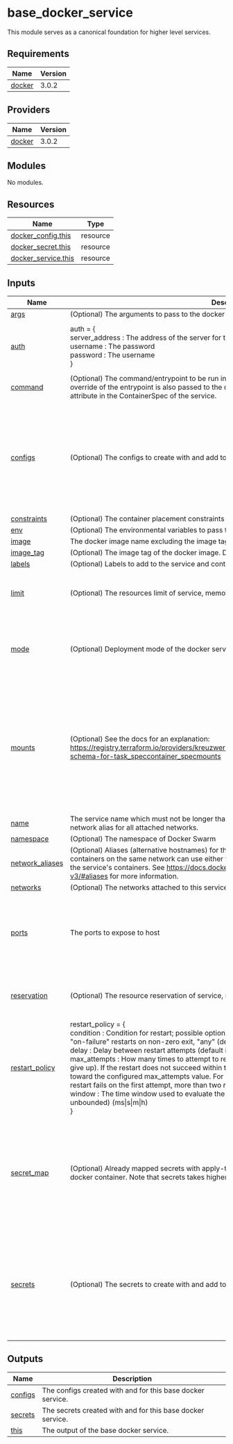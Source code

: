 # base_docker_service

This module serves as a canonical foundation for higher level services.

<!-- BEGIN_TF_DOCS -->

## Requirements

| Name                                                            | Version |
| --------------------------------------------------------------- | ------- |
| <a name="requirement_docker"></a> [docker](#requirement_docker) | 3.0.2   |

## Providers

| Name                                                      | Version |
| --------------------------------------------------------- | ------- |
| <a name="provider_docker"></a> [docker](#provider_docker) | 3.0.2   |

## Modules

No modules.

## Resources

| Name                                                                                                           | Type     |
| -------------------------------------------------------------------------------------------------------------- | -------- |
| [docker_config.this](https://registry.terraform.io/providers/kreuzwerker/docker/3.0.2/docs/resources/config)   | resource |
| [docker_secret.this](https://registry.terraform.io/providers/kreuzwerker/docker/3.0.2/docs/resources/secret)   | resource |
| [docker_service.this](https://registry.terraform.io/providers/kreuzwerker/docker/3.0.2/docs/resources/service) | resource |

## Inputs

| Name                                                                           | Description                                                                                                                                                                                                                                                                                                                                                                                                                                                                                                                                                                                                                                                                                                                                                                                                        | Type                                                                                                                                                                                                                                                                                                                                                                                                                                                                                                                                                                | Default                                                                                                | Required |
| ------------------------------------------------------------------------------ | ------------------------------------------------------------------------------------------------------------------------------------------------------------------------------------------------------------------------------------------------------------------------------------------------------------------------------------------------------------------------------------------------------------------------------------------------------------------------------------------------------------------------------------------------------------------------------------------------------------------------------------------------------------------------------------------------------------------------------------------------------------------------------------------------------------------ | ------------------------------------------------------------------------------------------------------------------------------------------------------------------------------------------------------------------------------------------------------------------------------------------------------------------------------------------------------------------------------------------------------------------------------------------------------------------------------------------------------------------------------------------------------------------- | ------------------------------------------------------------------------------------------------------ | :------: |
| <a name="input_args"></a> [args](#input_args)                                  | (Optional) The arguments to pass to the docker image                                                                                                                                                                                                                                                                                                                                                                                                                                                                                                                                                                                                                                                                                                                                                               | `list(string)`                                                                                                                                                                                                                                                                                                                                                                                                                                                                                                                                                      | `null`                                                                                                 |    no    |
| <a name="input_auth"></a> [auth](#input_auth)                                  | auth = {<br> server_address : The address of the server for the authentication<br> username : The password<br> password : The username<br> }                                                                                                                                                                                                                                                                                                                                                                                                                                                                                                                                                                                                                                                                       | <pre>object({<br> server_address = optional(string)<br> username = string<br> password = string<br> })</pre>                                                                                                                                                                                                                                                                                                                                                                                                                                                        | `null`                                                                                                 |    no    |
| <a name="input_command"></a> [command](#input_command)                         | (Optional) The command/entrypoint to be run in the image. According to the docker cli the override of the entrypoint is also passed to the command property and there is no entrypoint attribute in the ContainerSpec of the service.                                                                                                                                                                                                                                                                                                                                                                                                                                                                                                                                                                              | `list(string)`                                                                                                                                                                                                                                                                                                                                                                                                                                                                                                                                                      | `null`                                                                                                 |    no    |
| <a name="input_configs"></a> [configs](#input_configs)                         | (Optional) The configs to create with and add to the docker container                                                                                                                                                                                                                                                                                                                                                                                                                                                                                                                                                                                                                                                                                                                                              | <pre>set(object({<br> file_name = string<br> # config_id = string # config will be created and we take that resource id<br> file_gid = optional(string)<br> file_mode = optional(number, 0444)<br> file_uid = optional(string)<br> config_name = optional(string, null)<br> # this is used to create the secret resource:<br> config_data = string<br> }))</pre>                                                                                                                                                                                                    | `[]`                                                                                                   |    no    |
| <a name="input_constraints"></a> [constraints](#input_constraints)             | (Optional) The container placement constraints                                                                                                                                                                                                                                                                                                                                                                                                                                                                                                                                                                                                                                                                                                                                                                     | `set(string)`                                                                                                                                                                                                                                                                                                                                                                                                                                                                                                                                                       | `[]`                                                                                                   |    no    |
| <a name="input_env"></a> [env](#input_env)                                     | (Optional) The environmental variables to pass to the docker image                                                                                                                                                                                                                                                                                                                                                                                                                                                                                                                                                                                                                                                                                                                                                 | `map(string)`                                                                                                                                                                                                                                                                                                                                                                                                                                                                                                                                                       | `null`                                                                                                 |    no    |
| <a name="input_image"></a> [image](#input_image)                               | The docker image name excluding the image tag                                                                                                                                                                                                                                                                                                                                                                                                                                                                                                                                                                                                                                                                                                                                                                      | `string`                                                                                                                                                                                                                                                                                                                                                                                                                                                                                                                                                            | n/a                                                                                                    |   yes    |
| <a name="input_image_tag"></a> [image_tag](#input_image_tag)                   | (Optional) The image tag of the docker image. Defaults to: latest                                                                                                                                                                                                                                                                                                                                                                                                                                                                                                                                                                                                                                                                                                                                                  | `string`                                                                                                                                                                                                                                                                                                                                                                                                                                                                                                                                                            | `"latest"`                                                                                             |    no    |
| <a name="input_labels"></a> [labels](#input_labels)                            | (Optional) Labels to add to the service and container                                                                                                                                                                                                                                                                                                                                                                                                                                                                                                                                                                                                                                                                                                                                                              | `map(string)`                                                                                                                                                                                                                                                                                                                                                                                                                                                                                                                                                       | `{}`                                                                                                   |    no    |
| <a name="input_limit"></a> [limit](#input_limit)                               | (Optional) The resources limit of service, memory unit is MB                                                                                                                                                                                                                                                                                                                                                                                                                                                                                                                                                                                                                                                                                                                                                       | <pre>object({<br> cores = optional(number)<br> memory = optional(number)<br> })</pre>                                                                                                                                                                                                                                                                                                                                                                                                                                                                               | `null`                                                                                                 |    no    |
| <a name="input_mode"></a> [mode](#input_mode)                                  | (Optional) Deployment mode of the docker service                                                                                                                                                                                                                                                                                                                                                                                                                                                                                                                                                                                                                                                                                                                                                                   | <pre>object({<br> global = optional(bool, false)<br> replicated = optional(object({<br> replicas = number<br> }), { replicas = 1 })<br> })</pre>                                                                                                                                                                                                                                                                                                                                                                                                                    | <pre>{<br> "global": false,<br> "replicated": {<br> "replicas": 1<br> }<br>}</pre>                     |    no    |
| <a name="input_mounts"></a> [mounts](#input_mounts)                            | (Optional) See the docs for an explanation: https://registry.terraform.io/providers/kreuzwerker/docker/latest/docs/resources/service#nested-schema-for-task_speccontainer_specmounts                                                                                                                                                                                                                                                                                                                                                                                                                                                                                                                                                                                                                               | <pre>set(object({<br> target = string<br> type = string<br> # FIXME bind_options conflict with volume (!)<br> # bind_options = optional(object({ propagation = optional(string) }), null),<br> read_only = optional(bool, false)<br> source = optional(string)<br> tmpfs_options = optional(object({ mode = optional(number), size_bytes = optional(number) }), null)<br> volume_options = optional(object({ driver_name = optional(string), driver_options = optional(map(string)), labels = optional(map(string)), no_copy = optional(bool) }), {})<br> }))</pre> | `[]`                                                                                                   |    no    |
| <a name="input_name"></a> [name](#input_name)                                  | The service name which must not be longer than 63 characters. This name will also be used as a network alias for all attached networks.                                                                                                                                                                                                                                                                                                                                                                                                                                                                                                                                                                                                                                                                            | `string`                                                                                                                                                                                                                                                                                                                                                                                                                                                                                                                                                            | n/a                                                                                                    |   yes    |
| <a name="input_namespace"></a> [namespace](#input_namespace)                   | (Optional) The namespace of Docker Swarm                                                                                                                                                                                                                                                                                                                                                                                                                                                                                                                                                                                                                                                                                                                                                                           | `string`                                                                                                                                                                                                                                                                                                                                                                                                                                                                                                                                                            | `null`                                                                                                 |    no    |
| <a name="input_network_aliases"></a> [network_aliases](#input_network_aliases) | (Optional) Aliases (alternative hostnames) for this service on all specified networks. Other containers on the same network can use either the service name or this alias to connect to one of the service's containers. See https://docs.docker.com/compose/compose-file/compose-file-v3/#aliases for more information.                                                                                                                                                                                                                                                                                                                                                                                                                                                                                           | `list(string)`                                                                                                                                                                                                                                                                                                                                                                                                                                                                                                                                                      | `[]`                                                                                                   |    no    |
| <a name="input_networks"></a> [networks](#input_networks)                      | (Optional) The networks attached to this service                                                                                                                                                                                                                                                                                                                                                                                                                                                                                                                                                                                                                                                                                                                                                                   | `set(string)`                                                                                                                                                                                                                                                                                                                                                                                                                                                                                                                                                       | `[]`                                                                                                   |    no    |
| <a name="input_ports"></a> [ports](#input_ports)                               | The ports to expose to host                                                                                                                                                                                                                                                                                                                                                                                                                                                                                                                                                                                                                                                                                                                                                                                        | <pre>list(object({<br> target_port = number,<br> name = optional(string),<br> protocol = optional(string, "tcp"),<br> publish_mode = optional(string, "ingress")<br> published_port = optional(number),<br> }))</pre>                                                                                                                                                                                                                                                                                                                                               | `[]`                                                                                                   |    no    |
| <a name="input_reservation"></a> [reservation](#input_reservation)             | (Optional) The resource reservation of service, memory unit is MB                                                                                                                                                                                                                                                                                                                                                                                                                                                                                                                                                                                                                                                                                                                                                  | <pre>object({<br> cores = optional(number)<br> memory = optional(number)<br> })</pre>                                                                                                                                                                                                                                                                                                                                                                                                                                                                               | `null`                                                                                                 |    no    |
| <a name="input_restart_policy"></a> [restart_policy](#input_restart_policy)    | restart_policy = {<br> condition : Condition for restart; possible options are "none" which does not automatically restart, "on-failure" restarts on non-zero exit, "any" (default) restarts regardless of exit status.<br> delay : Delay between restart attempts (default is 5s) (ms\|s\|m\|h)<br> max_attempts : How many times to attempt to restart a container before giving up (default: never give up). If the restart does not succeed within the configured window, this attempt doesn't count toward the configured max_attempts value. For example, if max_attempts is set to '2', and the restart fails on the first attempt, more than two restarts must be attempted.<br> window : The time window used to evaluate the restart policy (default value is 5s, 0 means unbounded) (ms\|s\|m\|h)<br> } | <pre>object({<br> condition = optional(string)<br> delay = optional(string)<br> max_attempts = optional(number)<br> window = optional(string)<br> })</pre>                                                                                                                                                                                                                                                                                                                                                                                                          | <pre>{<br> "condition": "any",<br> "delay": "5s",<br> "max_attempts": 0,<br> "window": "5s"<br>}</pre> |    no    |
| <a name="input_secret_map"></a> [secret_map](#input_secret_map)                | (Optional) Already mapped secrets with apply-time known payload to create with and add to the docker container. Note that secrets takes higher precedence in the case of a key conflict!                                                                                                                                                                                                                                                                                                                                                                                                                                                                                                                                                                                                                           | <pre>map(object({<br> file_name = string<br> # secret_id = string # secret will be created and we take that resource id<br> file_gid = optional(string, "0")<br> file_mode = optional(number, 0444)<br> file_uid = optional(string, "0")<br> secret_name = optional(string, null)<br> # this is used to create the secret resource:<br> secret_data = string<br> }))</pre>                                                                                                                                                                                          | `{}`                                                                                                   |    no    |
| <a name="input_secrets"></a> [secrets](#input_secrets)                         | (Optional) The secrets to create with and add to the docker container                                                                                                                                                                                                                                                                                                                                                                                                                                                                                                                                                                                                                                                                                                                                              | <pre>set(object({<br> file_name = string<br> # secret_id = string # secret will be created and we take that resource id<br> file_gid = optional(string, "0")<br> file_mode = optional(number, 0444)<br> file_uid = optional(string, "0")<br> secret_name = optional(string, null)<br> # this is used to create the secret resource:<br> secret_data = string<br> }))</pre>                                                                                                                                                                                          | `[]`                                                                                                   |    no    |

## Outputs

| Name                                                     | Description                                                |
| -------------------------------------------------------- | ---------------------------------------------------------- |
| <a name="output_configs"></a> [configs](#output_configs) | The configs created with and for this base docker service. |
| <a name="output_secrets"></a> [secrets](#output_secrets) | The secrets created with and for this base docker service. |
| <a name="output_this"></a> [this](#output_this)          | The output of the base docker service.                     |

<!-- END_TF_DOCS -->
